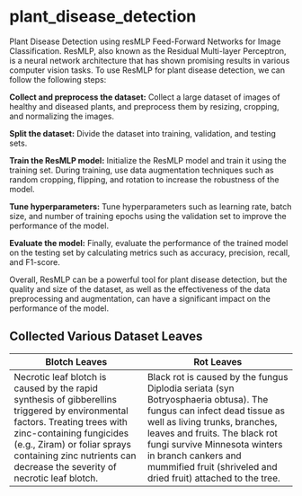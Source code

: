 # plant_disease_detection
Plant Disease Detection using resMLP Feed-Forward Networks for Image Classification.
ResMLP, also known as the Residual Multi-layer Perceptron, is a neural network architecture that has shown promising results in various computer vision tasks. To use ResMLP for plant disease detection, we can follow the following steps:

**Collect and preprocess the dataset:**  Collect a large dataset of images of healthy and diseased plants, and preprocess them by resizing, cropping, and normalizing the images.

**Split the dataset:** Divide the dataset into training, validation, and testing sets.

**Train the ResMLP model:** Initialize the ResMLP model and train it using the training set. During training, use data augmentation techniques such as random cropping, flipping, and rotation to increase the robustness of the model.

**Tune hyperparameters:** Tune hyperparameters such as learning rate, batch size, and number of training epochs using the validation set to improve the performance of the model.

**Evaluate the model:** Finally, evaluate the performance of the trained model on the testing set by calculating metrics such as accuracy, precision, recall, and F1-score.

Overall, ResMLP can be a powerful tool for plant disease detection, but the quality and size of the dataset, as well as the effectiveness of the data preprocessing and augmentation, can have a significant impact on the performance of the model.


## Collected Various Dataset Leaves

| Blotch Leaves  |  Rot Leaves |
| ------------- | ------------- |
| Necrotic leaf blotch is caused by the rapid synthesis of gibberellins triggered by environmental factors. Treating trees with zinc-containing fungicides (e.g., Ziram) or foliar sprays containing zinc nutrients can decrease the severity of necrotic leaf blotch.  |  Black rot is caused by the fungus Diplodia seriata (syn Botryosphaeria obtusa). The fungus can infect dead tissue as well as living trunks, branches, leaves and fruits. The black rot fungi survive Minnesota winters in branch cankers and mummified fruit (shriveled and dried fruit) attached to the tree.  |
